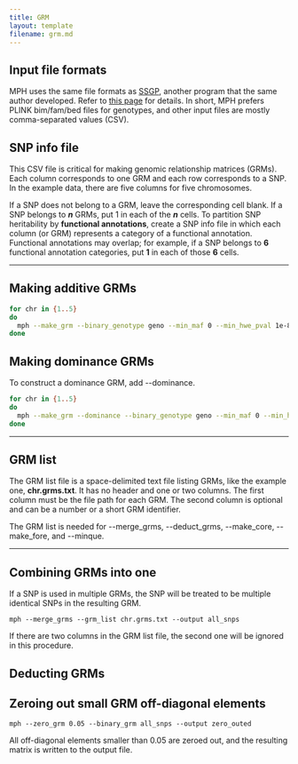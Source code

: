 ```yaml
---
title: GRM
layout: template
filename: grm.md
---
```


## Input file formats
MPH uses the same file formats as [SSGP](https://sites.google.com/view/ssgp), another program that the same author developed. Refer to [this page](https://sites.google.com/view/ssgp/documentation/manual#h.p_QS3vj5saXQJZ) for details. In short, MPH prefers PLINK bim/fam/bed files for genotypes, and other input files are mostly comma-separated values (CSV).

## SNP info file
This CSV file is critical for making genomic relationship matrices (GRMs). Each column corresponds to one GRM and each row corresponds to a SNP. In the example data, there are five columns for five chromosomes.

If a SNP does not belong to a GRM, leave the corresponding cell blank. If a SNP belongs to ***n*** GRMs, put 1 in each of the ***n*** cells. To partition SNP heritability by **functional annotations**, create a SNP info file in which each column (or GRM) represents a category of a functional annotation. Functional annotations may overlap; for example, if a SNP belongs to **6** functional annotation categories, put **1** in each of those **6** cells.

---

## Making additive GRMs
```sh
for chr in {1..5}
do
  mph --make_grm --binary_genotype geno --min_maf 0 --min_hwe_pval 1e-8 --snp_info chr.snp_info.csv --snp_weight $chr --num_threads 10 --out $chr
done
```

## Making dominance GRMs
To construct a dominance GRM, add --dominance.
```sh
for chr in {1..5}
do
  mph --make_grm --dominance --binary_genotype geno --min_maf 0 --min_hwe_pval 1e-8 --snp_info chr.snp_info.csv --snp_weight $chr --num_threads 10 --out $chr.dom
done
```

---

## GRM list
The GRM list file is a space-delimited text file listing GRMs, like the example one, **chr.grms.txt**. It has no header and one or two columns. The first column must be the file path for each GRM. The second column is optional and can be a number or a short GRM identifier. 

The GRM list is needed for \-\-merge_grms, \-\-deduct_grms, \-\-make_core, \-\-make_fore, and \-\-minque.

---

## Combining GRMs into one
If a SNP is used in multiple GRMs, the SNP will be treated to be multiple identical SNPs in the resulting GRM.
```
mph --merge_grms --grm_list chr.grms.txt --output all_snps
```
If there are two columns in the GRM list file, the second one will be ignored in this procedure. 

## Deducting GRMs

## Zeroing out small GRM off-diagonal elements
```
mph --zero_grm 0.05 --binary_grm all_snps --output zero_outed
```
All off-diagonal elements smaller than 0.05 are zeroed out, and the resulting matrix is written to the output file.
